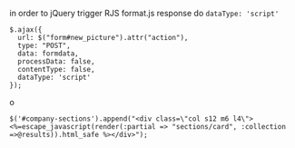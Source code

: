 in order to jQuery trigger RJS format.js response do `dataType: 'script'`

```
$.ajax({
  url: $("form#new_picture").attr("action"),
  type: "POST",
  data: formdata,
  processData: false,
  contentType: false,
  dataType: 'script'
});
```


o


```
$('#company-sections').append("<div class=\"col s12 m6 l4\"><%=escape_javascript(render(:partial => "sections/card", :collection =>@results)).html_safe %></div>");

```
